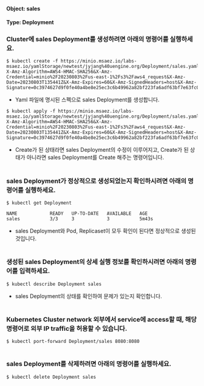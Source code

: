 
#### Object: sales
#### Type: Deployment

### Cluster에 sales Deployment를 생성하려면 아래의 명령어를 실행하세요.

```
$ kubectl create -f https://minio.msaez.io/labs-msaez.io/yamlStorage/newtest/jyjang%40uengine.org/Deployment/sales.yaml?X-Amz-Algorithm=AWS4-HMAC-SHA256&X-Amz-Credential=minio%2F20230803%2Fus-east-1%2Fs3%2Faws4_request&X-Amz-Date=20230803T135441Z&X-Amz-Expires=60&X-Amz-SignedHeaders=host&X-Amz-Signature=0c3974627d9f0fe40a4be8e25ec3c6b49962a82bf223fa6adf63bf7e63fc0516
```
- Yaml 파일에 명시된 스펙으로 sales Deployment를 생성합니다.

```
$ kubectl apply -f https://minio.msaez.io/labs-msaez.io/yamlStorage/newtest/jyjang%40uengine.org/Deployment/sales.yaml?X-Amz-Algorithm=AWS4-HMAC-SHA256&X-Amz-Credential=minio%2F20230803%2Fus-east-1%2Fs3%2Faws4_request&X-Amz-Date=20230803T135441Z&X-Amz-Expires=60&X-Amz-SignedHeaders=host&X-Amz-Signature=0c3974627d9f0fe40a4be8e25ec3c6b49962a82bf223fa6adf63bf7e63fc0516
```
- Create가 된 상태라면 sales Deployment의 수정이 이루어지고, Create가 된 상태가 아니라면 sales Deployment를 Create 해주는 명령어입니다.  
#

### sales Deployment가 정상적으로 생성되었는지 확인하시려면 아래의 명령어를 실행하세요.

```
$ kubectl get Deployment

NAME            READY   UP-TO-DATE   AVAILABLE   AGE
sales           3/3     3            3           5m43s

```
- sales Deployment와 Pod, Replicaset이 모두 확인이 된다면 정상적으로 생성된 것입니다.
#

### 생성된 sales Deployment의 상세 실행 정보를 확인하시려면 아래의 명령어를 입력하세요.

```
$ kubectl describe Deployment sales
```
- sales Deployment의 상태를 확인하여 문제가 있는지 확인합니다. 
#

### Kubernetes Cluster network 외부에서 service에 access할 때, 해당 명령어로 외부 IP traffic을 허용할 수 있습니다.

```
$ kubectl port-forward Deployment/sales 8080:8080
```
#

### sales Deployment를 삭제하려면 아래의 명령어를 실행하세요.

```
$ kubectl delete Deployment sales
```
#

